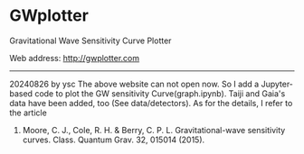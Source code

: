 GWplotter
=========

Gravitational Wave Sensitivity Curve Plotter

Web address: http://gwplotter.com

----------------------------
20240826 by ysc
The above website can not open now. So I add a Jupyter-based code to plot the GW sensitivity Curve(graph.ipynb). Taiji and Gaia's data have been added, too (See data/detectors).
As for the details, I refer to the article

1. Moore, C. J., Cole, R. H. & Berry, C. P. L. Gravitational-wave sensitivity curves. Class. Quantum Grav. 32, 015014 (2015).
